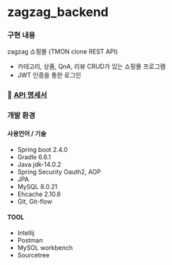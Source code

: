 # zagzag_backend 
### 구현 내용  

zagzag 쇼핑몰 (TMON clone REST API)
- 카테고리, 상품, QnA, 리뷰 CRUD가 있는 쇼핑몰 프로그램
- JWT 인증을 통한 로그인



### 📃 [API 명세서](https://github.com/hansol911/zagzag_backend/wiki/%F0%9F%93%83-API-%EB%AA%85%EC%84%B8%EC%84%9C)


### 개발 환경
#### 사용언어 / 기술
- Spring boot 2.4.0
- Gradle 6.6.1
- Java jdk-14.0.2
- Spring Security Oauth2, AOP
- JPA
- MySQL 8.0.21
- Ehcache 2.10.6
- Git, Git-flow

#### TOOL
- Intellij
- Postman
- MySOL workbench 
- Sourcetree


